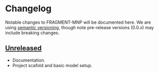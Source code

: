# Changelog
Notable changes to FRAGMENT-MNP will be documented here. We are using [semantic versioning](https://semver.org/), though note pre-release versions (0.0.x) may include breaking changes.

## [Unreleased]

* Documentation.
* Project scafold and basic model setup.

[Unreleased]: https://github.com/microplastics-cluster/fragment-mnp/tree/develop 